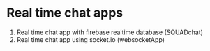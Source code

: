 # Real time chat apps

1. Real time chat app with firebase realtime database (SQUADchat)
2. Real time chat app using socket.io (websocketApp)

